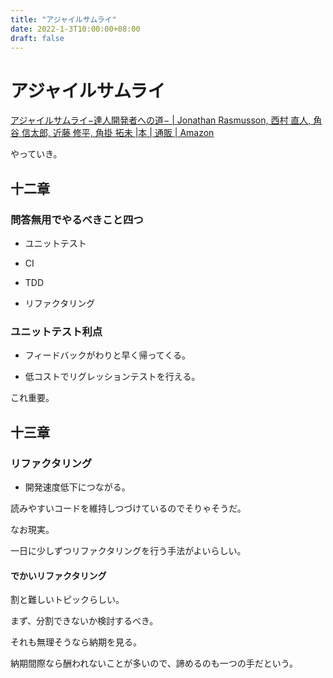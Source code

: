 ```yaml
---
title: "アジャイルサムライ"
date: 2022-1-3T10:00:00+08:00
draft: false
---
```

# アジャイルサムライ



[アジャイルサムライ−達人開発者への道− | Jonathan Rasmusson, 西村 直人, 角谷 信太郎, 近藤 修平, 角掛 拓未 |本 | 通販 | Amazon](https://www.amazon.co.jp/%E3%82%A2%E3%82%B8%E3%83%A3%E3%82%A4%E3%83%AB%E3%82%B5%E3%83%A0%E3%83%A9%E3%82%A4%E2%88%92%E9%81%94%E4%BA%BA%E9%96%8B%E7%99%BA%E8%80%85%E3%81%B8%E3%81%AE%E9%81%93%E2%88%92-Jonathan-Rasmusson/dp/4274068560)



やっていき。



## 十二章



### 問答無用でやるべきこと四つ



* ユニットテスト



* CI



* TDD



* リファクタリング



### ユニットテスト利点



* フィードバックがわりと早く帰ってくる。



* 低コストでリグレッションテストを行える。



これ重要。







## 十三章



### リファクタリング



* 開発速度低下につながる。



読みやすいコードを維持しつづけているのでそりゃそうだ。



なお現実。



一日に少しずつリファクタリングを行う手法がよいらしい。



#### でかいリファクタリング



割と難しいトピックらしい。



まず、分割できないか検討するべき。



それも無理そうなら納期を見る。



納期間際なら酬われないことが多いので、諦めるのも一つの手だという。
